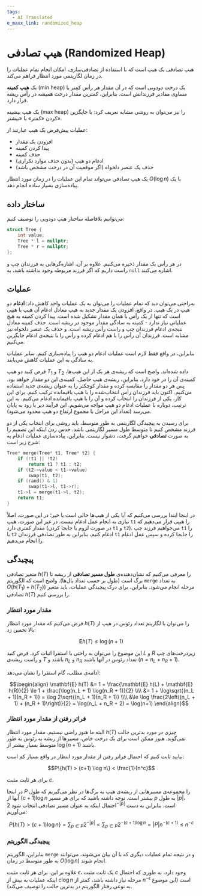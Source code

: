 ```yaml
---
tags:
  - AI Translated
e_maxx_link: randomized_heap
---
```


# هیپ تصادفی (Randomized Heap)

هیپ تصادفی یک هیپ است که با استفاده از تصادفی‌سازی، امکان انجام تمام عملیات را در زمان لگاریتمی مورد انتظار فراهم می‌کند.

یک **هیپ کمینه** (min heap) یک درخت دودویی است که در آن مقدار هر رأس کمتر یا مساوی مقادیر فرزندانش است.
بنابراین، کمترین مقدار درخت همیشه در رأس ریشه قرار دارد.

یک هیپ بیشینه (max heap) را نیز می‌توان به روشی مشابه تعریف کرد: با جایگزین کردن «کمتر» با «بیشتر».

عملیات پیش‌فرض یک هیپ عبارتند از:

- افزودن یک مقدار
- پیدا کردن کمینه
- حذف کمینه
- ادغام دو هیپ (بدون حذف موارد تکراری)
- حذف یک عنصر دلخواه (اگر موقعیت آن در درخت مشخص باشد)

یک هیپ تصادفی می‌تواند تمام این عملیات را در زمان مورد انتظار $O(\log n)$ با یک پیاده‌سازی بسیار ساده انجام دهد.

## ساختار داده

می‌توانیم بلافاصله ساختار هیپ دودویی را توصیف کنیم:

```cpp file=randomized_heap_structure
struct Tree {
    int value;
    Tree * l = nullptr;
    Tree * r = nullptr;
};
```

در هر رأس یک مقدار ذخیره می‌کنیم.
علاوه بر آن، اشاره‌گرهایی به فرزندان چپ و راست داریم که اگر فرزند مربوطه وجود نداشته باشد، به `null` اشاره می‌کنند.

## عملیات

به‌راحتی می‌توان دید که تمام عملیات را می‌توان به یک عملیات واحد کاهش داد: **ادغام** دو هیپ در یک هیپ.
در واقع، افزودن یک مقدار جدید به هیپ معادل ادغام آن هیپ با هیپی است که تنها از یک رأس با همان مقدار تشکیل شده است.
پیدا کردن کمینه به هیچ عملیاتی نیاز ندارد - کمینه به سادگی مقدار موجود در ریشه است.
حذف کمینه معادل نتیجه‌ی ادغام فرزندان چپ و راست رأس ریشه است.
و حذف یک عنصر دلخواه نیز مشابه است.
فرزندان آن رأس را با هم ادغام کرده و رأس را با نتیجه‌ی ادغام جایگزین می‌کنیم.

بنابراین، در واقع فقط لازم است عملیات ادغام دو هیپ را پیاده‌سازی کنیم.
سایر عملیات به سادگی به این عملیات کاهش می‌یابند.

فرض کنید دو هیپ $T_1$ و $T_2$ داده شده‌اند.
واضح است که ریشه‌ی هر یک از این هیپ‌ها، کمینه‌ی آن را در خود دارد.
بنابراین، ریشه‌ی هیپ حاصل، کمینه‌ی این دو مقدار خواهد بود.
پس هر دو مقدار را مقایسه کرده و مقدار کوچکتر را به عنوان ریشه‌ی جدید استفاده می‌کنیم.
اکنون باید فرزندان رأس انتخاب‌شده را با هیپ باقیمانده ترکیب کنیم.
برای این کار، یکی از فرزندان را انتخاب کرده و آن را با هیپ باقیمانده ادغام می‌کنیم.
به این ترتیب، دوباره با عملیات ادغام دو هیپ مواجه می‌شویم.
این فرآیند دیر یا زود به پایان می‌رسد (تعداد این مراحل با مجموع ارتفاع دو هیپ محدود می‌شود).

برای رسیدن به پیچیدگی لگاریتمی به طور متوسط، باید روشی برای انتخاب یکی از دو فرزند مشخص کنیم تا متوسط طول مسیر لگاریتمی باشد.
حدس زدن اینکه این تصمیم را به صورت **تصادفی** خواهیم گرفت، دشوار نیست.
بنابراین، پیاده‌سازی عملیات ادغام به شرح زیر است:

```cpp file=randomized_heap_merge
Tree* merge(Tree* t1, Tree* t2) {
    if (!t1 || !t2)
        return t1 ? t1 : t2;
    if (t2->value < t1->value)
        swap(t1, t2);
    if (rand() & 1)
        swap(t1->l, t1->r);
    t1->l = merge(t1->l, t2);
    return t1;
}
```

در اینجا ابتدا بررسی می‌کنیم که آیا یکی از هیپ‌ها خالی است یا خیر؛ در این صورت، اصلاً نیازی به انجام عمل ادغام نیست.
در غیر این صورت، هیپ `t1` را هیپی قرار می‌دهیم که مقدار کمتری دارد (در صورت لزوم با جابجا کردن `t1` و `t2`).
می‌خواهیم فرزند چپ `t1` را با `t2` ادغام کنیم، بنابراین به طور تصادفی فرزندان `t1` را جابجا کرده و سپس عمل ادغام را انجام می‌دهیم.

## پیچیدگی

متغیر تصادفی $h(T)$ را معرفی می‌کنیم که نشان‌دهنده‌ی **طول مسیر تصادفی** از ریشه تا برگ است (طول بر حسب تعداد یال‌ها).
واضح است که الگوریتم `merge` به تعداد $O(h(T_1) + h(T_2))$ مرحله انجام می‌شود.
بنابراین، برای درک پیچیدگی عملیات، باید متغیر تصادفی $h(T)$ را بررسی کنیم.

### مقدار مورد انتظار

فرض می‌کنیم که مقدار مورد انتظار $h(T)$ را می‌توان با لگاریتم تعداد رئوس در هیپ از بالا تخمین زد:

$$\mathbf{E} h(T) \le \log(n+1)$$

این موضوع را می‌توان به راحتی با استقرا اثبات کرد.
فرض کنید $L$ و $R$ زیردرخت‌های چپ و راست ریشه‌ی $T$ باشند و $n_L$ و $n_R$ تعداد رئوس در آنها باشند ($n = n_L + n_R + 1$).

ادامه‌ی مطلب، گام استقرا را نشان می‌دهد:

$$\begin{align}
\mathbf{E} h(T) &= 1 + \frac{\mathbf{E} h(L) + \mathbf{E} h(R)}{2} 
\le 1 + \frac{\log(n_L + 1) \log(n_R + 1)}{2} \\\\
&= 1 + \log\sqrt{(n_L + 1)(n_R + 1)} = \log 2\sqrt{(n_L + 1)(n_R + 1)} \\\\
&\le \log \frac{2\left((n_L + 1) + (n_R + 1)\right)}{2} = \log(n_L + n_R + 2) = \log(n+1)
\end{align}$$

### فراتر رفتن از مقدار مورد انتظار

البته ما هنوز راضی نیستیم.
مقدار مورد انتظار $h(T)$ چیزی در مورد بدترین حالت نمی‌گوید.
هنوز ممکن است برای یک درخت خاص، مسیرها از ریشه به رئوس به طور متوسط بسیار بیشتر از $\log(n + 1)$ باشند.

بیایید ثابت کنیم که احتمال فراتر رفتن از مقدار مورد انتظار در واقع بسیار کم است:

$$P\{h(T) > (c+1) \log n\} < \frac{1}{n^c}$$

برای هر ثابت مثبت $c$.

در اینجا $P$ را مجموعه‌ی مسیرهایی از ریشه‌ی هیپ به برگ‌ها در نظر می‌گیریم که طول آنها از $(c+1) \log n$ بیشتر است.
توجه داشته باشید که برای هر مسیر $p$ به طول $|p|$، احتمال اینکه به عنوان مسیر تصادفی انتخاب شود $2^{-|p|}$ است.
بنابراین به دست می‌آوریم:

$$P\{h(T) > (c+1) \log n\} = \sum_{p \in P} 2^{-|p|} < \sum_{p \in P} 2^{-(c+1) \log n} = |P| n^{-(c+1)} \le n^{-c}$$

### پیچیدگی الگوریتم

بنابراین، الگوریتم `merge` و در نتیجه تمام عملیات دیگری که با آن بیان می‌شوند، می‌توانند به طور متوسط در زمان $O(\log n)$ انجام شوند.

علاوه بر این، برای هر ثابت مثبت $\epsilon$، یک ثابت مثبت $c$ وجود دارد، به طوری که احتمال اینکه عملیات به بیش از $c \log n$ مرحله نیاز داشته باشد، کمتر از $n^{-\epsilon}$ است (این موضوع به نوعی رفتار الگوریتم در بدترین حالت را توصیف می‌کند).